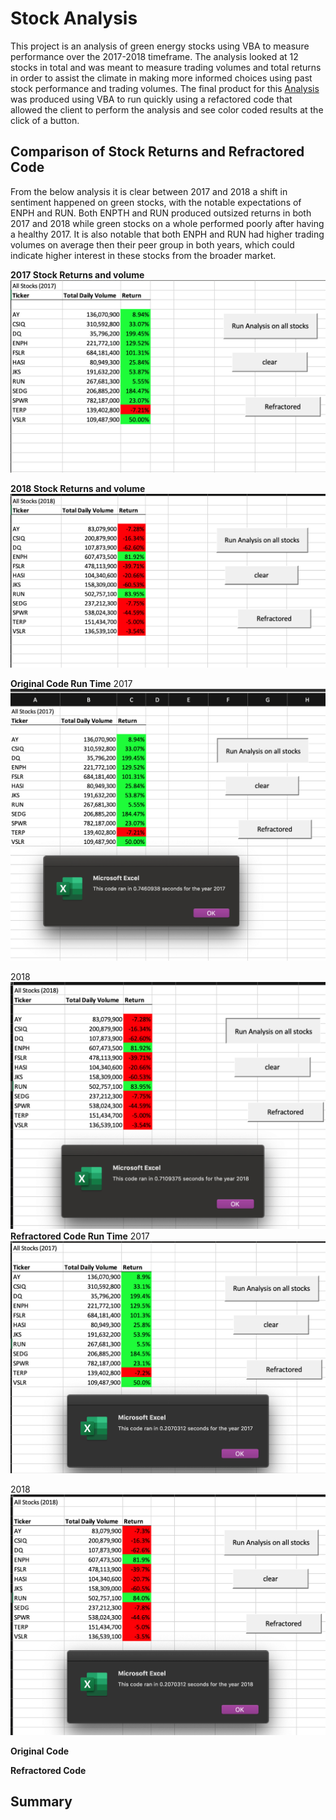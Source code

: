 # Stock Analysis
This project is an analysis of green energy stocks using VBA to measure performance over the 2017-2018 timeframe. The analysis looked at 12 stocks in total and was meant to measure trading volumes and total returns in order to assist the climate in making more informed choices using past stock performance and trading volumes. The final product for this [Analysis](https://github.com/AsaHolley/Stock-Analysis/blob/main/Challenge_AH.xlsm) was produced using VBA to run quickly using a refactored code that allowed the client to perform the analysis and see color coded results at the click of a button. 

## Comparison of Stock Returns and Refractored Code

From the below analysis it is clear between 2017 and 2018 a shift in sentiment happened on green stocks, with the notable expectations of ENPH and RUN. Both ENPTH and RUN produced outsized returns in both 2017 and 2018 while green stocks on a whole performed poorly after having a healthy 2017. It is also notable that both ENPH and RUN had higher trading volumes on average then their peer group in both years, which could indicate higher interest in these stocks from the broader market.  

**2017 Stock Returns and volume**
![](https://github.com/AsaHolley/Stock-Analysis/blob/main/2017%20Analysis.png)


**2018 Stock Returns and volume**
![](https://github.com/AsaHolley/Stock-Analysis/blob/main/2018%20Analysis.png)



**Original Code Run Time**
2017
![](https://github.com/AsaHolley/Stock-Analysis/blob/main/Non-refractored%20Code%202017.png) 

2018
![](https://github.com/AsaHolley/Stock-Analysis/blob/main/Non-refractored%20Code%202018.png)
**Refractored Code Run Time**
2017
![](https://github.com/AsaHolley/Stock-Analysis/blob/main/Refractored%20Code%202017.png)

2018
![](https://github.com/AsaHolley/Stock-Analysis/blob/main/Refractored%20Code%202018.png)

**Original Code**

**Refractored Code**

## Summary


